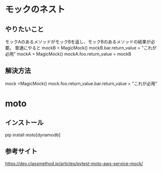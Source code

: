 # モックのネスト
## やりたいこと
モックAのあるメソッドがモックBを返し、モックBのあるメソッドの結果が必要。
普通にやると
mockB = MagicMock()
mockB.bar.return_value = "これが必用"
mockA = MagicMock()
mockA.foo.return_value = mockB
## 解決方法
mock =MagicMock()
mock.foo.return_value.bar.return_value = "これが必用"

# moto
## インストール
pip install moto[dynamodb]

## 参考サイト
https://dev.classmethod.jp/articles/pytest-moto-aws-service-mock/